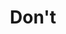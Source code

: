 ---
layout: archive_film
permalink: ua/archive/2021/music-video/dont

title: Don't
director: Fermín Cimadevilla
country: Іспанія
description: "Музичне відео переможця премії Греммі фронтмена гурту Los Amigos Invisibles' Хуліо Брісеньо - ака Chulius & The Filarmónicos - найсвіжіший сингл."
category: music-video
image_folder: images/films/archive/2021/music-video/dont
is_winner: false
submission_year: 2021
lang: ua
---